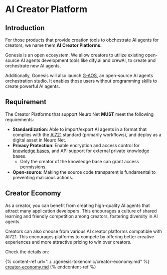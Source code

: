 # AI Creator Platform

## Introduction

For those products that provide creation tools to obchestrate AI agents for creators, we name them **AI** **Creator Platforms.**

Gonesis is an open ecosystem. We allow creators to utilize existing open-source AI agents development tools like dify.ai and crewAI, to create and orchestrate new AI agents.

Additionally, Gonesis will also launch [G-AOS](g-aos-gonesis-ai-orchestration-studio.md), an open-source AI agents orchestration studio. It enables those users without programming skills to create powerful AI agents.

## Requirement

The Creator Platforms that support Neuro Net **MUST** meet the following requirements:

* **Standardization**: Able to import/export AI agents in a format that complies with the [AI721](../../de-ai-agent/ai721.md) standard (primarily workflows), and deploy as a digital asset in Neuro Net.
* **Privacy Protection**: Enable encryption and access control for [knowledge bases](g-kb-gonesis-knowledge-base/), and API support for external private knowledge bases.
  * Only the creator of the knowledge base can grant access permissions.
* **Open-source**: Making the source code transparent is fundamental to preventing malicious actions.

## Creator Economy

As a creator, you can benefit from creating high-quality AI agents that attract many application developers. This encourages a culture of shared learning and friendly competition among creators, fostering diversity in AI agents.

Creators can also choose from various AI creator platforms compatible with AI721. This encourages platforms to compete by offering better creative experiences and more attractive pricing to win over creators.&#x20;

Check the details on:

{% content-ref url="../../gonesis-tokenomic/creator-economy.md" %}
[creator-economy.md](../../gonesis-tokenomic/creator-economy.md)
{% endcontent-ref %}
